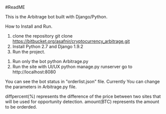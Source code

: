 #ReadME

This is the Arbitrage bot built with Django/Python.

How to Install and Run.

1. clone the repository
git clone https://bitbucket.org/asafnir/cryptocurrency_arbitrage.git
2. Install Python 2.7 and Django 1.9.2
3. Run the project.
1) Run only the bot
python Arbitrage.py
2) Run the site with UI/UX
python manage.py runserver
go to http://localhost:8080

You can see the bot status in "orderlist.json" file.
Currently You can change the parameters in Arbitrage.py file.

diffpercent(%) represents the difference of the price between two sites that will be used for opportunity detection.
amount(BTC) represents the amount to be orderded.

